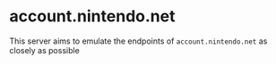 # account.nintendo.net

This server aims to emulate the endpoints of `account.nintendo.net` as closely as possible